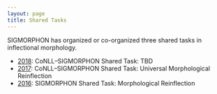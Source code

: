 ```yaml
---
layout: page
title: Shared Tasks
---
```


SIGMORPHON has organized or co-organized three shared tasks in inflectional morphology.

- [2018](2018): CoNLL–SIGMORPHON Shared Task: TBD
- [2017](2017): CoNLL–SIGMORPHON Shared Task: Universal Morphological Reinflection
- [2016](2016): SIGMORPHON Shared Task: Morphological Reinflection

